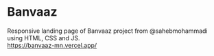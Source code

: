 # Banvaaz
Responsive landing page of Banvaaz project from @sahebmohammadi using HTML, CSS and JS.
<br />
https://banvaaz-mn.vercel.app/
